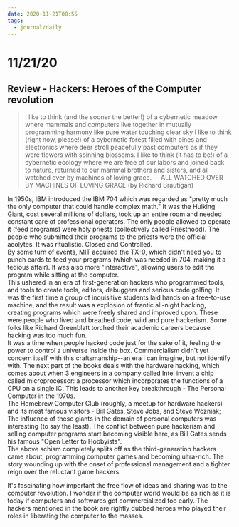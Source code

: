 ```yaml
---
date: 2020-11-21T08:55
tags: 
  - journal/daily
---
```


# 11/21/20

## Review - Hackers: Heroes of the Computer revolution

> I like to think (and
> the sooner the better!)
> of a cybernetic meadow
> where mammals and computers
> live together in mutually
> programming harmony
> like pure water
> touching clear sky I like to think
> (right now, please!)
> of a cybernetic forest
> filled with pines and electronics
> where deer stroll peacefully
> past computers
> as if they were flowers
> with spinning blossoms. I like to think
> (it has to be!)
> of a cybernetic ecology
> where we are free of our labors
> and joined back to nature,
> returned to our mammal
> brothers and sisters,
> and all watched over
> by machines of loving grace. 
> -- ALL WATCHED OVER BY MACHINES OF LOVING GRACE (by Richard Brautigan)

In 1950s, IBM introduced the IBM 704 which was regarded as "pretty much the only computer that could handle complex math." It was the Hulking Giant, cost several millions of dollars, took up an entire room and needed constant care of professional operators. The only people allowed to operate it (feed programs) were holy priests (collectively called Priesthood). The people who submitted their programs to the priests were the official acolytes. It was ritualistic. Closed and Controlled.  
By some turn of events, MIT acquired the TX-0, which didn't need you to punch cards to feed your programs (which was needed in 704, making it a tedious affair). It was also more "interactive", allowing users to edit the program while sitting at the computer.  
This ushered in an era of first-generation hackers who programmed tools, and tools to create tools, editors, debuggers and serious code golfing. It was the first time a group of inquisitive students laid hands on a free-to-use machine, and the result was a explosion of frantic all-night hacking, creating programs which were freely shared and improved upon. These were people who lived and breathed code, wild and pure hackerism. Some folks like Richard Greenblatt torched their academic careers because hacking was too much fun.  
It was a time when people hacked code just for the sake of it, feeling the power to control a universe inside the box. Commercialism didn't yet concern itself with this craftsmanship--an era I can imagine, but not identify with.
The next part of the books deals with the hardware hacking, which comes about when 3 engineers in a company called Intel invent a chip called microprocessor: a processor which incorporates the functions of a CPU on a single IC. This leads to another key breakthrough - The Personal Computer in the 1970s.  
The Homebrew Computer Club (roughly, a meetup for hardware hackers) and its most famous visitors - Bill Gates, Steve Jobs, and Steve Wozniak; The influence of these giants in the domain of personal computers was interesting (to say the least). The conflict between pure hackerism and selling computer programs start becoming visible here, as Bill Gates sends his famous "Open Letter to Hobbyists".  
The above schism completely splits off as the third-generation hackers came about, programming computer games and becoming ultra-rich. The story wounding up with the onset of professional management and a tighter reign over the reluctant game hackers.

It's fascinating how important the free flow of ideas and sharing was to the computer revolution. I wonder if the computer world would be as rich as it is today if computers and softwares got commercialized too early. The hackers mentioned in the book are rightly dubbed heroes who played their roles in liberating the computer to the masses.  



